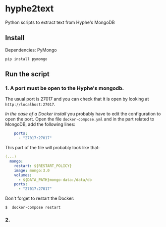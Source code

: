 # hyphe2text
Python scripts to extract text from Hyphe's MongoDB

## Install

Dependencies: PyMongo
```
pip install pymongo
```

## Run the script

### 1. A port must be open to the Hyphe's mongodb.

The usual port is 27017 and you can check that it is open by looking at ```http://localhost:27017```.

*In the case of a Docker install* you probably have to edit the configuration to open the port. Open the file ```docker-compose.yml``` and in the part related to MongoDB, add the following lines:
```yml
	ports:
      - "27017:27017"
```
This part of the file will probably look like that:
```yml
(...)
  mongo:
    restart: ${RESTART_POLICY}
    image: mongo:3.0
    volumes:
      - ${DATA_PATH}mongo-data:/data/db
    ports:
      - "27017:27017"
```

Don't forget to restart the Docker:
```
$  docker-compose restart
```

### 2. 
